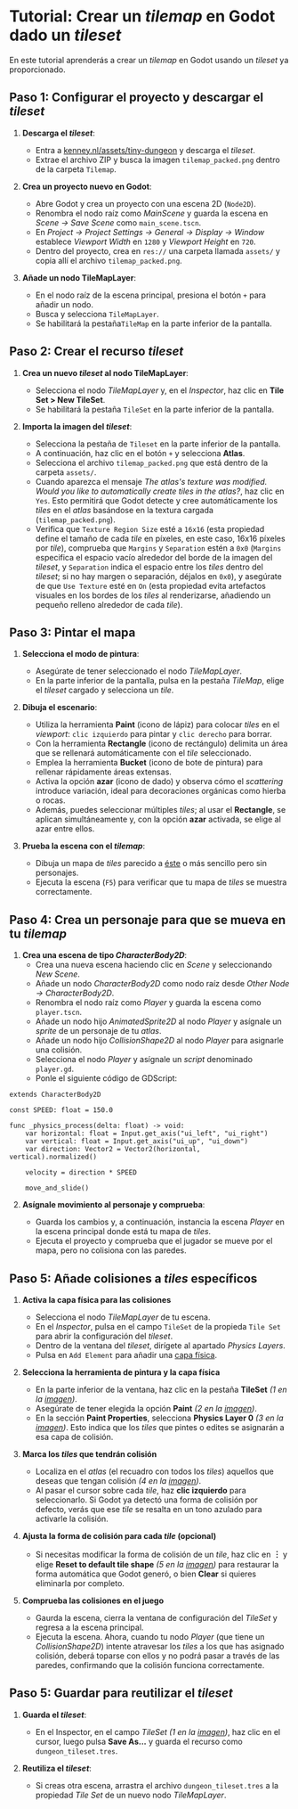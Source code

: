 # Tutorial: Crear un _tilemap_ en Godot dado un _tileset_

En este tutorial aprenderás a crear un _tilemap_ en Godot usando un _tileset_ ya proporcionado.

## Paso 1: Configurar el proyecto y descargar el _tileset_

1. **Descarga el _tileset_**:
   - Entra a [kenney.nl/assets/tiny-dungeon][T01] y descarga el _tileset_.
   - Extrae el archivo ZIP y busca la imagen `tilemap_packed.png` dentro de la carpeta `Tilemap`.

2. **Crea un proyecto nuevo en Godot**:
   - Abre Godot y crea un proyecto con una escena 2D (`Node2D`).
   - Renombra el nodo raíz como _MainScene_ y guarda la escena en _Scene → Save Scene_ como `main_scene.tscn`.
   - En _Project → Project Settings → General → Display → Window_ establece _Viewport Width_ en `1280` y _Viewport Height_ en `720`.
   - Dentro del proyecto, crea en `res://` una carpeta llamada `assets/` y copia allí el archivo `tilemap_packed.png`.

3. **Añade un nodo TileMapLayer**:
   - En el nodo raíz de la escena principal, presiona el botón `+` para añadir un nodo.
   - Busca y selecciona `TileMapLayer`.
   - Se habilitará la pestaña`TileMap` en la parte inferior de la pantalla.

## Paso 2: Crear el recurso _tileset_

1. **Crea un nuevo _tileset_ al nodo TileMapLayer**:
   - Selecciona el nodo _TileMapLayer_ y, en el *Inspector*, haz clic en **Tile Set > New TileSet**.
   - Se habilitará la pestaña `TileSet` en la parte inferior de la pantalla.

2. **Importa la imagen del _tileset_**:
   - Selecciona la pestaña de `Tileset` en la parte inferior de la pantalla.
   - A continuación, haz clic en el botón `+` y selecciona **Atlas**.
   - Selecciona el archivo `tilemap_packed.png` que está dentro de la carpeta `assets/`.
   - Cuando aparezca el mensaje _The atlas's texture was modified. Would you like to automatically create tiles in the atlas?_, haz clic en `Yes`. Esto permitirá que Godot detecte y cree automáticamente los _tiles_ en el _atlas_ basándose en la textura cargada (`tilemap_packed.png`).
   - Verifica que `Texture Region Size` esté a `16x16` (esta propiedad define el tamaño de cada _tile_ en píxeles, en este caso, 16x16 píxeles por _tile_), comprueba que `Margins` y `Separation` estén a `0x0` (`Margins` especifica el espacio vacío alrededor del borde de la imagen del _tileset_, y `Separation` indica el espacio entre los _tiles_ dentro del _tileset_; si no hay margen o separación, déjalos en `0x0`), y asegúrate de que `Use Texture` esté en `On` (esta propiedad evita artefactos visuales en los bordes de los _tiles_ al renderizarse, añadiendo un pequeño relleno alrededor de cada _tile_).

## Paso 3: Pintar el mapa

1. **Selecciona el modo de pintura**:
   - Asegúrate de tener seleccionado el nodo _TileMapLayer_.
   - En la parte inferior de la pantalla, pulsa en la pestaña _TileMap_, elige el _tileset_ cargado y selecciona un _tile_.

2. **Dibuja el escenario**:
   - Utiliza la herramienta **Paint** (icono de lápiz) para colocar _tiles_ en el _viewport_: `clic izquierdo` para pintar y `clic derecho` para borrar.
   - Con la herramienta **Rectangle** (icono de rectángulo) delimita un área que se rellenará automáticamente con el _tile_ seleccionado.
   - Emplea la herramienta **Bucket** (icono de bote de pintura) para rellenar rápidamente áreas extensas.
   - Activa la opción **azar** (icono de dado) y observa cómo el _scattering_ introduce variación, ideal para decoraciones orgánicas como hierba o rocas.
   - Además, puedes seleccionar múltiples _tiles_; al usar el **Rectangle**, se aplican simultáneamente y, con la opción **azar** activada, se elige al azar entre ellos.

3. **Prueba la escena con el _tilemap_**:
   - Dibuja un mapa de _tiles_ parecido a [éste][T02] o más sencillo pero sin personajes.
   - Ejecuta la escena (`F5`) para verificar que tu mapa de _tiles_ se muestra correctamente.

## Paso 4: Crea un personaje para que se mueva en tu _tilemap_

1. **Crea una escena de tipo _CharacterBody2D_**:
   - Crea una nueva escena haciendo clic en _Scene_ y seleccionando _New Scene_.  
   - Añade un nodo _CharacterBody2D_ como nodo raíz desde _Other Node → CharacterBody2D_.  
   - Renombra el nodo raíz como _Player_ y guarda la escena como `player.tscn`.  
   - Añade un nodo hijo _AnimatedSprite2D_ al nodo _Player_ y asígnale un _sprite_ de un personaje de tu _atlas_.  
   - Añade un nodo hijo _CollisionShape2D_ al nodo _Player_ para asignarle una colisión.
   - Selecciona el nodo _Player_ y asígnale un _script_ denominado `player.gd`.
   - Ponle el siguiente código de GDScript:

```gdscript
extends CharacterBody2D

const SPEED: float = 150.0

func _physics_process(delta: float) -> void:
    var horizontal: float = Input.get_axis("ui_left", "ui_right")
    var vertical: float = Input.get_axis("ui_up", "ui_down")
    var direction: Vector2 = Vector2(horizontal, vertical).normalized()

    velocity = direction * SPEED

    move_and_slide()
```

2. **Asígnale movimiento al personaje y comprueba**:

   - Guarda los cambios y, a continuación, instancia la escena _Player_ en la escena principal donde está tu mapa de _tiles_.
   - Ejecuta el proyecto y comprueba que el jugador se mueve por el mapa, pero no colisiona con las paredes.  

## Paso 5: Añade colisiones a _tiles_ específicos

1. **Activa la capa física para las colisiones**
   - Selecciona el nodo _TileMapLayer_ de tu escena.
   - En el *Inspector*, pulsa en el campo `TileSet` de la propieda `Tile Set` para abrir la configuración del _tileset_.
   - Dentro de la ventana del _tileset_, dirígete al apartado _Physics Layers_.
   - Pulsa en `Add Element` para añadir una [capa física][T03].

2. **Selecciona la herramienta de pintura y la capa física**  
   - En la parte inferior de la ventana, haz clic en la pestaña **TileSet** *(1 en la [imagen][T04])*.  
   - Asegúrate de tener elegida la opción **Paint** *(2 en la [imagen][T04])*.  
   - En la sección **Paint Properties**, selecciona **Physics Layer 0** *(3 en la [imagen][T04])*. Esto indica que los _tiles_ que pintes o edites se asignarán a esa capa de colisión.  

3. **Marca los _tiles_ que tendrán colisión**  
   - Localiza en el _atlas_ (el recuadro con todos los _tiles_) aquellos que deseas que tengan colisión *(4 en la [imagen][T04])*.  
   - Al pasar el cursor sobre cada _tile_, haz **clic izquierdo** para seleccionarlo. Si Godot ya detectó una forma de colisión por defecto, verás que ese _tile_ se resalta en un tono azulado para activarle la colisión.  

4. **Ajusta la forma de colisión para cada _tile_ (opcional)**  
   - Si necesitas modificar la forma de colisión de un _tile_, haz clic en **︙** y elige **Reset to default tile shape** *(5 en la [imagen][T04])* para restaurar la forma automática que Godot generó, o bien **Clear** si quieres eliminarla por completo.  

5. **Comprueba las colisiones en el juego**  
   - Gaurda la escena, cierra la ventana de configuración del _TileSet_ y regresa a la escena principal.  
   - Ejecuta la escena. Ahora, cuando tu nodo _Player_ (que tiene un _CollisionShape2D_) intente atravesar los _tiles_ a los que has asignado colisión, deberá toparse con ellos y no podrá pasar a través de las paredes, confirmando que la colisión funciona correctamente.  

## Paso 5: Guardar para reutilizar el _tileset_

1. **Guarda el _tileset_**:
   - En el Inspector, en el campo _TileSet_ *(1 en la [imagen][T03])*, haz clic en el cursor, luego pulsa **Save As...**  y guarda el recurso como `dungeon_tileset.tres`.

2. **Reutiliza el _tileset_**:
   - Si creas otra escena, arrastra el archivo `dungeon_tileset.tres` a la propiedad _Tile Set_ de un nuevo nodo _TileMapLayer_.

[T01]: https://kenney.nl/assets/tiny-dungeon
[T02]: https://kenney.nl/media/pages/assets/tiny-dungeon/331078e148-1674742412/sample.png
[T03]: https://raw.githubusercontent.com/milq/milq.github.io/refs/heads/master/cursos/pria/src/godot/tutoriales/tutorial_crear_tilemap_1.png
[T04]: https://raw.githubusercontent.com/milq/milq.github.io/refs/heads/master/cursos/pria/src/godot/tutoriales/tutorial_crear_tilemap_2.png
